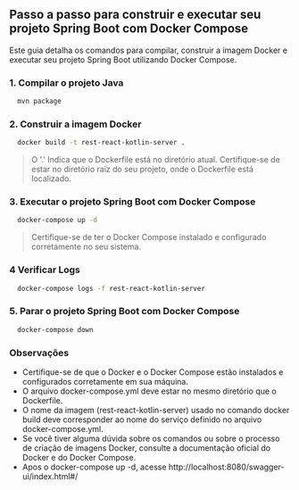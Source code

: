 ## Passo a passo para construir e executar seu projeto Spring Boot com Docker Compose

Este guia detalha os comandos para compilar, construir a imagem Docker e executar seu projeto Spring Boot utilizando Docker Compose.

### 1. Compilar o projeto Java

```bash
  mvn package
```

### 2. Construir a imagem Docker

```bash
  docker build -t rest-react-kotlin-server .
```

> O '.' Indica que o Dockerfile está no diretório atual. Certifique-se de estar no diretório raiz do seu projeto, onde o Dockerfile está localizado.

### 3. Executar o projeto Spring Boot com Docker Compose

```bash
  docker-compose up -d
```

> Certifique-se de ter o Docker Compose instalado e configurado corretamente no seu sistema.


### 4 Verificar Logs

```bash
  docker-compose logs -f rest-react-kotlin-server
```

### 5. Parar o projeto Spring Boot com Docker Compose

```bash
  docker-compose down
```

### Observações

- Certifique-se de que o Docker e o Docker Compose estão instalados e configurados corretamente em sua máquina.
- O arquivo docker-compose.yml deve estar no mesmo diretório que o Dockerfile.
- O nome da imagem (rest-react-kotlin-server) usado no comando docker build deve corresponder ao nome do serviço definido no arquivo docker-compose.yml.
- Se você tiver alguma dúvida sobre os comandos ou sobre o processo de criação de imagens Docker, consulte a documentação oficial do Docker e do Docker Compose.
- Apos o docker-compose up -d, acesse http://localhost:8080/swagger-ui/index.html#/